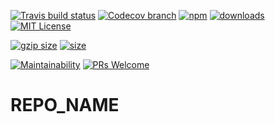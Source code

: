 [![Travis build status][travis-badge]][travis-build]
[![Codecov branch][codecov-badge]][codecov]
[![npm][npm-badge]][npm-version]
[![downloads][downloads-badge]][npmcharts]
[![MIT License][license-badge]][license]

[![gzip size][gzip-badge]][unpkg]
[![size][size-badge]][unpkg]

[![Maintainability][code-climate-badge]][code-climate]
[![PRs Welcome][pull-request-badge]](http://makeapullrequest.com)

# REPO_NAME

[codecov]: https://codecov.io/gh/newyork-anthonyng/REPO_NAME
[codecov-badge]: https://img.shields.io/codecov/c/github/newyork-anthonyng/REPO_NAME/master.svg
[code-climate]: https://codeclimate.com/github/newyork-anthonyng/REPO_NAME/maintainability
[code-climate-badge]: https://api.codeclimate.com/v1/badges/faefec967ef40a030c3e/maintainability
[downloads-badge]: https://img.shields.io/npm/dm/REPO_NAME.svg?style=flat-square
[license]: https://github.com/newyork-anthonyng/REPO_NAME/blob/master/LICENSE
[license-badge]: https://img.shields.io/npm/l/REPO_NAME.svg?style=flat-square
[npmcharts]: https://npmcharts.com/compare/REPO_NAME
[npm-version]:https://www.npmjs.com/package/REPO_NAME
[npm-badge]: https://img.shields.io/npm/v/REPO_NAME.svg?style=flat-square
[pull-request-badge]: https://img.shields.io/badge/PRs-welcome-brightgreen.svg?style=flat-square
[travis-badge]: https://travis-ci.org/newyork-anthonyng/REPO_NAME.svg?branch=master
[travis-build]: https://travis-ci.org/newyork-anthonyng/REPO_NAME
[gzip-badge]: http://img.badgesize.io/https://unpkg.com/REPO_NAME?compression=gzip&label=gzip%20size&style=flat-square
[size-badge]: http://img.badgesize.io/https://unpkg.com/REPO_NAME?label=size&style=flat-square
[unpkg]: https://unpkg.com/REPO_NAME
